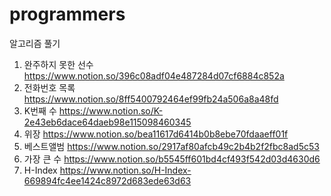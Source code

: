 # programmers
알고리즘 풀기

1. 완주하지 못한 선수
https://www.notion.so/396c08adf04e487284d07cf6884c852a
2. 전화번호 목록
https://www.notion.so/8ff5400792464ef99fb24a506a8a48fd
3. K번째 수
https://www.notion.so/K-2e43eb6dace64daeb98e115098460345
4. 위장
https://www.notion.so/bea11617d6414b0b8ebe70fdaaeff01f
5. 베스트앨범
https://www.notion.so/2917af80afcb49c2b4b2f2fbc8ad5c53
6. 가장 큰 수
https://www.notion.so/b5545ff601bd4cf493f542d03d4630d6
7. H-Index
https://www.notion.so/H-Index-669894fc4ee1424c8972d683ede63d63

